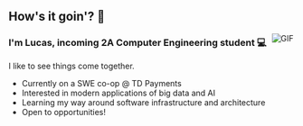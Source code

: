 ## How's it goin'? :wave:

<img align="right" alt="GIF" src="https://raw.githubusercontent.com/LYcheck/LYcheck/master/monkeyLaptop.gif" />

### I'm Lucas, incoming 2A Computer Engineering student :computer:

I like to see things come together.

- Currently on a SWE co-op @ TD Payments
- Interested in modern applications of big data and AI
- Learning my way around software infrastructure and architecture
- Open to opportunities!
